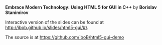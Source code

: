 **Embrace Modern Technology: Using HTML 5 for GUI in C++** by **Borislav Stanimirov**

Interactive version of the slides can be found at http://ibob.github.io/slides/html5-gui/#/.

The source is at https://github.com/iboB/html5-gui-demo
